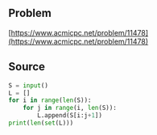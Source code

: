 ## Problem

[https://www.acmicpc.net/problem/11478](https://www.acmicpc.net/problem/11478)

## Source

```py
S = input()
L = []
for i in range(len(S)):
    for j in range(i, len(S)):
        L.append(S[i:j+1])
print(len(set(L)))
```